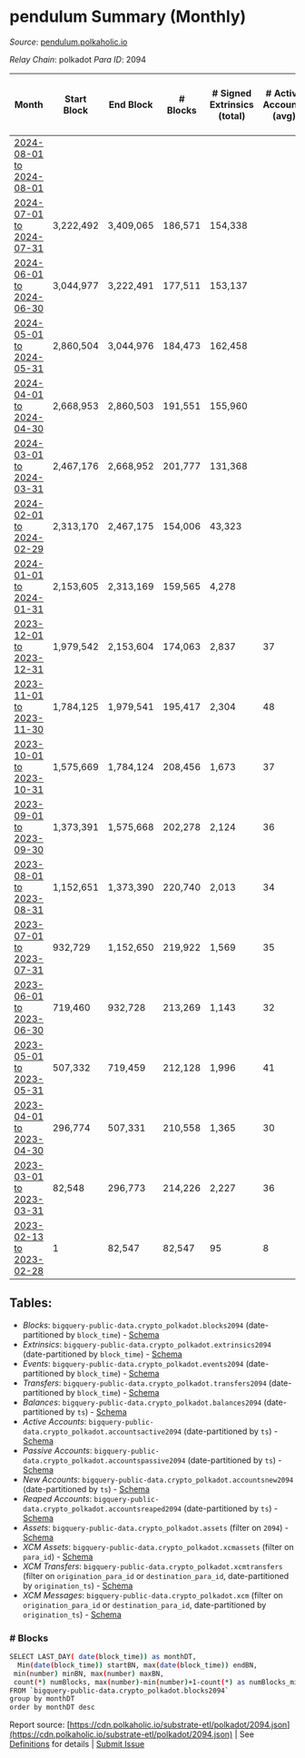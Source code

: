 # pendulum Summary (Monthly)

_Source_: [pendulum.polkaholic.io](https://pendulum.polkaholic.io)

*Relay Chain*: polkadot
*Para ID*: 2094



| Month | Start Block | End Block | # Blocks | # Signed Extrinsics (total) | # Active Accounts (avg) | # Addresses with Balances (max) | Issues |
| ----- | ----------- | --------- | -------- | --------------------------- | ----------------------- | ------------------------------- | ------ |
| [2024-08-01 to 2024-08-01](/polkadot/2094-pendulum/2024-08-31.md) |  |  |  |  |  |  | -   |   
| [2024-07-01 to 2024-07-31](/polkadot/2094-pendulum/2024-07-31.md) | 3,222,492 | 3,409,065 | 186,571 | 154,338 |  | 2,248 | - 3 (0.00%) |   
| [2024-06-01 to 2024-06-30](/polkadot/2094-pendulum/2024-06-30.md) | 3,044,977 | 3,222,491 | 177,511 | 153,137 |  | 2,085 | - 4 (0.00%) |   
| [2024-05-01 to 2024-05-31](/polkadot/2094-pendulum/2024-05-31.md) | 2,860,504 | 3,044,976 | 184,473 | 162,458 |  | 2,050 | -   |   
| [2024-04-01 to 2024-04-30](/polkadot/2094-pendulum/2024-04-30.md) | 2,668,953 | 2,860,503 | 191,551 | 155,960 |  | 1,991 | -   |   
| [2024-03-01 to 2024-03-31](/polkadot/2094-pendulum/2024-03-31.md) | 2,467,176 | 2,668,952 | 201,777 | 131,368 |  | 1,938 | -   |   
| [2024-02-01 to 2024-02-29](/polkadot/2094-pendulum/2024-02-29.md) | 2,313,170 | 2,467,175 | 154,006 | 43,323 |  | 1,816 | -   |   
| [2024-01-01 to 2024-01-31](/polkadot/2094-pendulum/2024-01-31.md) | 2,153,605 | 2,313,169 | 159,565 | 4,278 |  | 1,738 | -   |   
| [2023-12-01 to 2023-12-31](/polkadot/2094-pendulum/2023-12-31.md) | 1,979,542 | 2,153,604 | 174,063 | 2,837 | 37 | 1,689 | -   |   
| [2023-11-01 to 2023-11-30](/polkadot/2094-pendulum/2023-11-30.md) | 1,784,125 | 1,979,541 | 195,417 | 2,304 | 48 | 1,606 | -   |   
| [2023-10-01 to 2023-10-31](/polkadot/2094-pendulum/2023-10-31.md) | 1,575,669 | 1,784,124 | 208,456 | 1,673 | 37 | 1,456 | -   |   
| [2023-09-01 to 2023-09-30](/polkadot/2094-pendulum/2023-09-30.md) | 1,373,391 | 1,575,668 | 202,278 | 2,124 | 36 | 1,252 | -   |   
| [2023-08-01 to 2023-08-31](/polkadot/2094-pendulum/2023-08-31.md) | 1,152,651 | 1,373,390 | 220,740 | 2,013 | 34 | 1,149 | -   |   
| [2023-07-01 to 2023-07-31](/polkadot/2094-pendulum/2023-07-31.md) | 932,729 | 1,152,650 | 219,922 | 1,569 | 35 | 981 | -   |   
| [2023-06-01 to 2023-06-30](/polkadot/2094-pendulum/2023-06-30.md) | 719,460 | 932,728 | 213,269 | 1,143 | 32 | 919 | -   |   
| [2023-05-01 to 2023-05-31](/polkadot/2094-pendulum/2023-05-31.md) | 507,332 | 719,459 | 212,128 | 1,996 | 41 | 885 | -   |   
| [2023-04-01 to 2023-04-30](/polkadot/2094-pendulum/2023-04-30.md) | 296,774 | 507,331 | 210,558 | 1,365 | 30 | 787 | -   |   
| [2023-03-01 to 2023-03-31](/polkadot/2094-pendulum/2023-03-31.md) | 82,548 | 296,773 | 214,226 | 2,227 | 36 | 705 | -   |   
| [2023-02-13 to 2023-02-28](/polkadot/2094-pendulum/2023-02-28.md) | 1 | 82,547 | 82,547 | 95 | 8 | 85 | -   |   

## Tables:

* _Blocks_: `bigquery-public-data.crypto_polkadot.blocks2094` (date-partitioned by `block_time`) - [Schema](/schema/balances.json)
* _Extrinsics_: `bigquery-public-data.crypto_polkadot.extrinsics2094` (date-partitioned by `block_time`) - [Schema](/schema/extrinsics.json)
* _Events_: `bigquery-public-data.crypto_polkadot.events2094` (date-partitioned by `block_time`) - [Schema](/schema/events.json)
* _Transfers_: `bigquery-public-data.crypto_polkadot.transfers2094` (date-partitioned by `block_time`) - [Schema](/schema/transfers.json)
* _Balances_: `bigquery-public-data.crypto_polkadot.balances2094` (date-partitioned by `ts`) - [Schema](/schema/balances.json)
* _Active Accounts_: `bigquery-public-data.crypto_polkadot.accountsactive2094` (date-partitioned by `ts`) - [Schema](/schema/accountsactive.json)
* _Passive Accounts_: `bigquery-public-data.crypto_polkadot.accountspassive2094` (date-partitioned by `ts`) - [Schema](/schema/accountspassive.json)
* _New Accounts_: `bigquery-public-data.crypto_polkadot.accountsnew2094` (date-partitioned by `ts`) - [Schema](/schema/accountsnew.json)
* _Reaped Accounts_: `bigquery-public-data.crypto_polkadot.accountsreaped2094` (date-partitioned by `ts`) - [Schema](/schema/accountsreaped.json)
* _Assets_: `bigquery-public-data.crypto_polkadot.assets` (filter on `2094`) - [Schema](/schema/assets.json)
* _XCM Assets_: `bigquery-public-data.crypto_polkadot.xcmassets` (filter on `para_id`) - [Schema](/schema/xcmassets.json)
* _XCM Transfers_: `bigquery-public-data.crypto_polkadot.xcmtransfers` (filter on `origination_para_id` or `destination_para_id`, date-partitioned by `origination_ts`) - [Schema](/schema/xcmtransfers.json)
* _XCM Messages_: `bigquery-public-data.crypto_polkadot.xcm` (filter on `origination_para_id` or `destination_para_id`, date-partitioned by `origination_ts`) - [Schema](/schema/xcm.json)

### # Blocks
```bash
SELECT LAST_DAY( date(block_time)) as monthDT,
  Min(date(block_time)) startBN, max(date(block_time)) endBN, 
 min(number) minBN, max(number) maxBN, 
 count(*) numBlocks, max(number)-min(number)+1-count(*) as numBlocks_missing 
FROM `bigquery-public-data.crypto_polkadot.blocks2094` 
group by monthDT 
order by monthDT desc
```


Report source: [https://cdn.polkaholic.io/substrate-etl/polkadot/2094.json](https://cdn.polkaholic.io/substrate-etl/polkadot/2094.json) | See [Definitions](/DEFINITIONS.md) for details | [Submit Issue](https://github.com/colorfulnotion/substrate-etl/issues)
